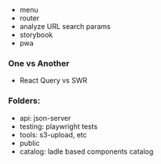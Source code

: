 - menu
- router
- analyze URL search params
- storybook
- pwa

### One vs Another

- React Query vs SWR

### Folders:

- api: json-server
- testing: playwright tests
- tools: s3-upload, etc
- public
- catalog: ladle based components catalog
